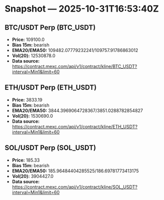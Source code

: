 # Snapshot — 2025-10-31T16:53:40Z

## BTC/USDT Perp (BTC_USDT)
- **Price:** 109100.0
- **Bias 15m:** bearish
- **EMA20/EMA50:** 109482.07779232241/109757.91786863012
- **Vol(20):** 12530878.0
- **Data source:** https://contract.mexc.com/api/v1/contract/kline/BTC_USDT?interval=Min1&limit=60

## ETH/USDT Perp (ETH_USDT)
- **Price:** 3833.19
- **Bias 15m:** bearish
- **EMA20/EMA50:** 3844.3969064728367/3851.0288782854827
- **Vol(20):** 1530690.0
- **Data source:** https://contract.mexc.com/api/v1/contract/kline/ETH_USDT?interval=Min1&limit=60

## SOL/USDT Perp (SOL_USDT)
- **Price:** 185.33
- **Bias 15m:** bearish
- **EMA20/EMA50:** 185.96484404285525/186.69781773413175
- **Vol(20):** 3904427.0
- **Data source:** https://contract.mexc.com/api/v1/contract/kline/SOL_USDT?interval=Min1&limit=60
